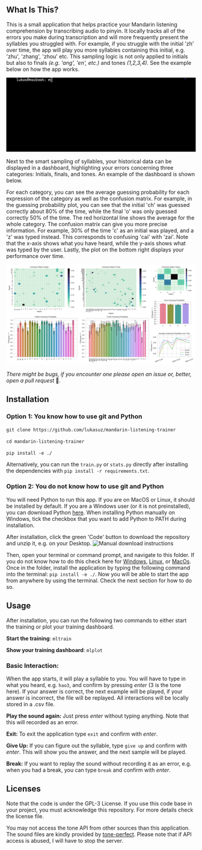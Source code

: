 ## What Is This?
This is a small application that helps practice your Mandarin listening comprehension by transcribing audio to pinyin. It locally tracks all of the errors you make during transcription and will more frequently present the syllables you struggled with. For example, if you struggle with the initial 'zh' over time, the app will play you more syllables containing this initial, e.g. 'zhu', 'zhang', 'zhou' etc. This sampling logic is not only applied to initials but also to finals *(e.g. 'ang', 'en', etc.)* and tones *(1,2,3,4)*. See the example below on how the app works.

![Example usage](./images/example_usage.gif)

Next to the smart sampling of syllables, your historical data can be displayed in a dashboard, highlighting your errors concerning three categories: Initials, finals, and tones. An example of the dashboard is shown below. 

For each category, you can see the average guessing probability for each expression of the category as well as the confusion matrix. For example, in the guessing probability plot, you can see that the initial 'ch' was guessed correctly about 80% of the time, while the final 'o' was only guessed correctly 50% of the time. The red horizontal line shows the average for the whole category. The confusion matrix can give you more precise information. For example, 30% of the time 'c' as an initial was played, and a 'z' was typed instead. This corresponds to confusing 'cai' with 'zai'. Note that the x-axis shows what you have heard, while the y-axis shows what was typed by the user. Lastly, the plot on the bottom right displays your performance over time.


![Dashboard example](./images/dashboard.png)

*There might be bugs, if you encounter one please open an issue or, better, open a pull request* 🙂.

## Installation

### Option 1: You know how to use git and Python
```git clone https://github.com/lukasuz/mandarin-listening-trainer```

```cd mandarin-listening-trainer```

```pip install -e ./```

Alternatively, you can run the ```train.py``` or ```stats.py``` directly after installing the dependencies with ```pip install -r requirements.txt```.

### Option 2: You do not know how to use git and Python

You will need Python to run this app. If you are on MacOS or Linux, it should be installed by default. If you are a  Windows user (or it is not preinstalled), you can download Python [here](https://www.python.org/). When installing Python manually on Windows, tick the checkbox that you want to add Python to PATH during installation.

After installation, click the green 'Code' button to download the repository and unzip it, e.g. on your Desktop.
![Manual download instructions](./images/download_zip.png)

Then, open your terminal or command prompt, and navigate to this folder. If you do not know how to do this check here for [Windows](https://www.wikihow.com/Change-Directories-in-Command-Prompt), [Linux](https://ubuntu.com/tutorials/command-line-for-beginners#3-opening-a-terminal), or [MacOs](https://www.macworld.com/article/221277/command-line-navigating-files-folders-mac-terminal.html). Once in the folder, install the application by typing the following command into the terminal: ```pip install -e ./```. Now you will be able to start the app from anywhere by using the terminal. Check the next section for how to do so.

## Usage
After installation, you can run the following two commands to either start the training or plot your training dashboard.

**Start the training**: ```mltrain```

**Show your training dashboard**: ```mlplot```

### Basic Interaction:
When the app starts, it will play a syllable to you. You will have to type in what you heard, e.g. ```hao3```, and confirm by pressing *enter* (3 is the tone here). If your answer is correct, the next example will be played, if your answer is incorrect, the file will be replayed. All interactions will be locally stored in a .csv file.

**Play the sound again:** Just press *enter* without typing anything. Note that this will recorded as an error.

**Exit:** To exit the application type ```exit``` and confirm with *enter*.

**Give Up:** If you can figure out the syllable, type ```give up``` and confirm with *enter*. This will show you the answer, and the next sample will be played.

**Break:** If you want to replay the sound without recording it as an error, e.g. when you had a break, you can type ```break``` and confirm with *enter*.

## Licenses
Note that the code is under the GPL-3 License. If you use this code base in your project, you must acknowledge this repository. For more details check the license file.

You may not access the tone API from other sources than this application. The sound files are kindly provided by [tone-perfect](https://tone.lib.msu.edu/). Please note that if API access is abused, I will have to stop the server.
